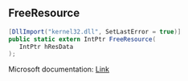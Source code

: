 ## FreeResource

```csharp
[DllImport("kernel32.dll", SetLastError = true)]
public static extern IntPtr FreeResource(
   IntPtr hResData
);
```

Microsoft documentation: [Link](https://docs.microsoft.com/en-us/windows/win32/api/libloaderapi/nf-libloaderapi-freeresource)
